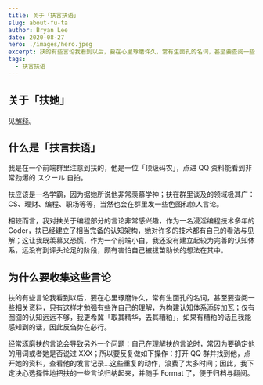 ```yaml
---
title: 关于「扶言扶语」
slug: about-fu-ta
author: Bryan Lee
date: 2020-08-27
hero: ./images/hero.jpeg
excerpt: 扶的有些言论我看到以后，要在心里琢磨许久，常有生面孔的名词，甚至要查阅一些相关资料，只有这样才勉强有些许自己的理解，为构建认知体系添砖加瓦；仅有囫囵的认知远远不够，我更希冀「取其精华，去其糟粕」，如果有糟粕的话且我能感知到的话，因此反刍势在必行。
tags:
  - 扶言扶语
---
```


## 关于「扶她」

见[解释](https://jikipedia.com/definition/1053528838)。

## 什么是「扶言扶语」

我是在一个前端群里注意到扶的，他是一位「顶级码农」，点进 QQ 资料能看到非常劲爆的 スクール 自拍。

扶应该是一名学霸，因为据她所说他非常羡慕学神；扶在群里谈及的领域极其广：CS、理财、编程、职场等等，当然也会在群里发一些色图和惊人言论。

相较而言，我对扶关于编程部分的言论非常感兴趣，作为一名浸淫编程技术多年的 Coder，扶已经建立了相当完备的认知架构，她对许多的技术都有自己的看法与见解；这让我既羡慕又恐慌，作为一个前端小白，我还没有建立起较为完善的认知体系，远没有到评头论足的阶段，颇有害怕自己被拔苗助长的想法在其中。

## 为什么要收集这些言论

扶的有些言论我看到以后，要在心里琢磨许久，常有生面孔的名词，甚至要查阅一些相关资料，只有这样才勉强有些许自己的理解，为构建认知体系添砖加瓦；仅有囫囵的认知远远不够，我更希冀「取其精华，去其糟粕」，如果有糟粕的话且我能感知到的话，因此反刍势在必行。

经常琢磨扶的言论会导致另外一个问题：自己在理解扶的言论时，常因为要确定他的用词或者她是否说过 XXX；所以要反复做如下操作：打开 QQ 群并找到他，点开她的资料，查看他的发言记录...这些重复的动作，浪费了太多时间；因此，我下定决心选择性地把扶的一些言论归纳起来，并随手 Format 了，便于归档与翻阅。